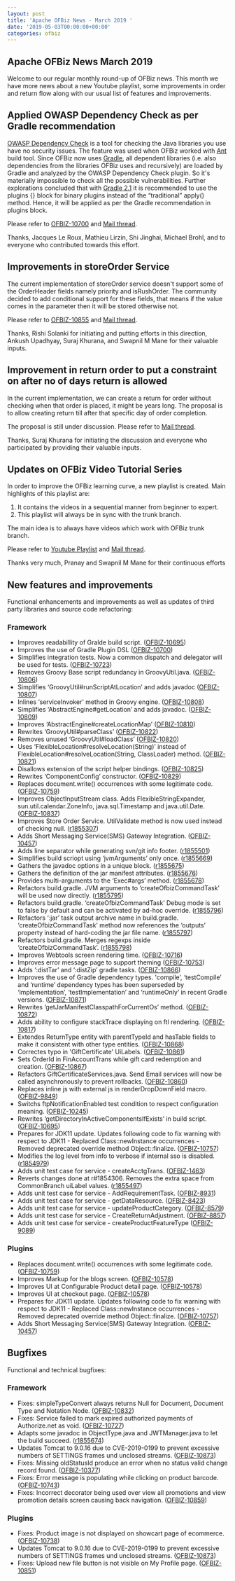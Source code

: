 ```yaml
---
layout: post
title: 'Apache OFBiz News - March 2019 '
date: '2019-05-03T00:00:00+00:00'
categories: ofbiz
---
```

<h2>Apache OFBiz News March 2019</h2> 
  <p>Welcome to our regular monthly round-up of OFBiz news. This month we have more news about a new Youtube playlist, some improvements in order and return flow along with our usual list of features and improvements.</p> 
  <h2>Applied OWASP <g class="gr_ gr_78 gr-alert gr_spell gr_inline_cards gr_run_anim ContextualSpelling ins-del multiReplace" id="78" data-gr-id="78">Dependency Check</g> as per Gradle recommendation</h2> 
  <p><a href="https://cwiki.apache.org/confluence/display/OFBIZ/About+OWASP+Dependency+Check">OWASP <g class="gr_ gr_79 gr-alert gr_spell gr_inline_cards gr_run_anim ContextualSpelling ins-del multiReplace" id="79" data-gr-id="79">Dependency Check</g></a> is a tool for checking the Java libraries you use have no security issues. The feature was used when OFBiz worked with <a href="https://ant.apache.org/">Ant</a> build tool. Since OFBiz now uses <a href="https://gradle.org/">Gradle</a>, all dependent libraries (i.e. also dependencies from the libraries OFBiz uses and recursively) are loaded by Gradle and analyzed by the OWASP <g class="gr_ gr_80 gr-alert gr_spell gr_inline_cards gr_run_anim ContextualSpelling ins-del multiReplace" id="80" data-gr-id="80">Dependency Check</g> plugin. So it's materially impossible to check all the possible vulnerabilities.&nbsp;Further explorations concluded that with&nbsp;<a href="https://docs.gradle.org/2.1/userguide/plugins.html">Gradle 2.1</a> it is recommended to use the plugins {} block for binary plugins instead of the “traditional” apply() method. Hence, it will be applied as per the Gradle recommendation in plugins block.&nbsp;</p> 
  <p>Please refer to <a href="https://issues.apache.org/jira/browse/OFBIZ-10700">OFBIZ-10700</a> and <a href="https://markmail.org/message/7utt6ylkntjzix27">Mail thread</a>.</p> 
  <p>Thanks, Jacques Le Roux, Mathieu Lirzin, Shi Jinghai, Michael Brohl, and to everyone who contributed towards this effort.</p> 
  <h2>Improvements in <g class="gr_ gr_81 gr-alert gr_spell gr_inline_cards gr_run_anim ContextualSpelling ins-del multiReplace" id="81" data-gr-id="81">storeOrder</g> Service</h2> 
  <p>The current implementation of storeOrder service doesn't support some of the OrderHeader fields namely priority and isRushOrder. The community decided to add conditional support for these fields, that means if the value comes in the parameter then it will be stored otherwise not.</p> 
  <p>Please refer to <a href="https://issues.apache.org/jira/browse/OFBIZ-10855">OFBIZ-10855</a> and <a href="https://markmail.org/message/wofzndanmgogfrfs">Mail thread</a>.</p> 
  <p>Thanks, Rishi Solanki for initiating and putting efforts in this direction, Ankush Upadhyay, Suraj Khurana, and Swapnil M Mane for their valuable inputs.</p> 
  <h2>Improvement in return order to put a constraint on after no of days return is allowed</h2> 
  <p>In the current implementation, we can create a return for order without checking when that order is placed, it might be years long. The proposal is to allow creating return till after that specific day of order completion.</p> 
  <p>The proposal is still under discussion. Please refer to <a href="https://markmail.org/message/fveuticnzafva4wy">Mail thread</a>.</p> 
  <p>Thanks, Suraj Khurana for initiating the discussion and everyone who participated by providing their valuable inputs.</p> 
  <h2>Updates on OFBiz Video Tutorial Series</h2> 
  <p>In order to improve the OFBiz learning curve, a new playlist is created. Main highlights of this playlist are:</p> 
  <ol> 
    <li>It contains the videos in a sequential manner from beginner to expert.</li> 
    <li>This playlist will always be in sync with the trunk branch.</li> 
  </ol> 
  <p>The main idea is to always have videos which work with OFBiz trunk branch.</p> 
  <p>Please refer to <a href="https://www.youtube.com/watch?v=bIS2kftvsq4&amp;list=PLobIkeUbRXqc-lwvbdbajPJdbWjFm82Dj">Youtube Playlist</a> and <a href="https://markmail.org/message/yfmpadhfibiyarpn">Mail thread</a>.</p> 
  <p>Thanks very much, Pranay and Swapnil M Mane for their continuous efforts</p> 
  <h2>New features and improvements</h2>
Functional enhancements and improvements as well as updates of third party libraries and source code refactoring:

  <h3>Framework</h3> 
  <ul> 
    <li>Improves readabillity of Gralde build script. (<a href="https://issues.apache.org/jira/browse/OFBIZ-10695%20target=">OFBIZ-10695</a>)</li> 
    <li>Improves the use of Gradle Plugin DSL (<a href="https://issues.apache.org/jira/browse/OFBIZ-10700%20target=">OFBIZ-10700</a>)</li> 
    <li>Simplifies integration tests. Now a common dispatch and delegator will be used for tests. (<a href="https://issues.apache.org/jira/browse/OFBIZ-10723%20target=">OFBIZ-10723</a>)</li> 
    <li>Removes Groovy Base script redundancy in GroovyUtil.java. (<a href="https://issues.apache.org/jira/browse/OFBIZ-10806%20target=">OFBIZ-10806</a>)</li> 
    <li>Simplifies ‘GroovyUtil#runScriptAtLocation’ and adds javadoc (<a href="https://issues.apache.org/jira/browse/OFBIZ-10807%20target=">OFBIZ-10807</a>)</li> 
    <li>Inlines ‘serviceInvoker’ method in Groovy engine. (<a href="https://issues.apache.org/jira/browse/OFBIZ-10808%20target=">OFBIZ-10808</a>)</li> 
    <li>Simplifies ‘AbstractEngine#getLocation’ and adds javadoc. (<a href="https://issues.apache.org/jira/browse/OFBIZ-10809%20target=">OFBIZ-10809</a>)</li> 
    <li>Improves ‘AbstractEngine#createLocationMap’ (<a href="https://issues.apache.org/jira/browse/OFBIZ-10810%20target=">OFBIZ-10810</a>)</li> 
    <li>Rewrites ‘GroovyUtil#parseClass’ (<a href="https://issues.apache.org/jira/browse/OFBIZ-10822%20target=">OFBIZ-10822</a>)</li> 
    <li>Removes unused ‘GroovyUtil#loadClass’ (<a href="https://issues.apache.org/jira/browse/OFBIZ-10820%20target=">OFBIZ-10820</a>)</li> 
    <li>Uses ‘FlexibleLocation#resolveLocation(String)’ instead of FlexibleLocation#resolveLocation(String, ClassLoader) method. (<a href="https://issues.apache.org/jira/browse/OFBIZ-10821%20target=">OFBIZ-10821</a>)</li> 
    <li>Disallows extension of the script helper bindings. (<a href="https://issues.apache.org/jira/browse/OFBIZ-10825%20target=">OFBIZ-10825</a>)</li> 
    <li>Rewrites ‘ComponentConfig’ constructor. (<a href="https://issues.apache.org/jira/browse/OFBIZ-10829%20target=">OFBIZ-10829</a>)</li> 
    <li>Replaces document.write() occurrences with some legitimate code. (<a href="https://issues.apache.org/jira/browse/OFBIZ-10759%20target=">OFBIZ-10759</a>)</li> 
    <li>Improves ObjectInputStream class. Adds FlexibleStringExpander, sun.util.calendar.ZoneInfo, java.sql.Timestamp and java.util.Date. (<a href="https://issues.apache.org/jira/browse/OFBIZ-10837%20target=">OFBIZ-10837</a>)
        </li>
    <li>Improves Store Order Service. UtilValidate method is now used instead of checking null. (<a href="https://svn.apache.org/viewvc?view=revision&amp;revision=1855307" target="_blank">r1855307</a>)</li> 
    <li>Adds Short Messaging Service(SMS) Gateway Integration. (<a href="https://issues.apache.org/jira/browse/OFBIZ-10457%20target=">OFBIZ-10457</a>)</li> 
    <li>Adds line separator while generating svn/git info footer. (<a href="https://svn.apache.org/viewvc?view=revision&amp;revision=1855501" target="_blank">r1855501</a>)</li> 
    <li>Simplifies build scriopt using ‘jvmArguments’ only once. (<a href="https://svn.apache.org/viewvc?view=revision&amp;revision=1855669" target="_blank">r1855669</a>)</li> 
    <li>Gathers the javadoc options in a unique block. (<a href="https://svn.apache.org/viewvc?view=revision&amp;revision=1855675" target="_blank">r1855675</a>)</li> 
    <li>Gathers the definition of the jar manifest attributes. (<a href="https://svn.apache.org/viewvc?view=revision&amp;revision=1855676" target="_blank">r1855676</a>)</li> 
    <li>Provides multi-arguments to the ‘Exec#args’ method. (<a href="https://svn.apache.org/viewvc?view=revision&amp;revision=1855678" target="_blank">r1855678</a>)</li> 
    <li>Refactors build.gradle. JVM arguments to ‘createOfbizCommandTask’ will be used now directly. (<a href="https://svn.apache.org/viewvc?view=revision&amp;revision=1855795" target="_blank">r1855795</a>)</li> 
    <li>Refactors build.gradle. ‘createOfbizCommandTask’ Debug mode is set to false by default and can be activated by ad-hoc override. (<a href="https://svn.apache.org/viewvc?view=revision&amp;revision=1855796" target="_blank">r1855796</a>)</li> 
    <li>Refactors ‘:jar’ task output archive name in build.gradle. ‘createOfbizCommandTask’ method now references the ‘outputs’ property instead of hard-coding the jar file name. (<a href="https://svn.apache.org/viewvc?view=revision&amp;revision=1855797" target="_blank">r1855797</a>)</li> 
    <li>Refactors build.gradle. Merges regexps inside ‘createOfbizCommandTask’. (<a href="https://svn.apache.org/viewvc?view=revision&amp;revision=1855798" target="_blank">r1855798</a>)</li> 
    <li>Improves Webtools screen rendering time. (<a href="https://issues.apache.org/jira/browse/OFBIZ-10716">OFBIZ-10716</a>)</li> 
    <li>Improves error message page to support theming (<a href="https://issues.apache.org/jira/browse/OFBIZ-10753">OFBIZ-10753</a>)</li> 
    <li>Adds ‘:distTar’ and ‘:distZip’ gradle tasks. (<a href="https://issues.apache.org/jira/browse/OFBIZ-10866">OFBIZ-10866</a>)</li> 
    <li>Improves the use of Gradle dependency types. 'compile’, ‘testCompile’ and ‘runtime’ dependency types has been superseded by ‘implementation’, ‘testImplementation’ and ‘runtimeOnly’ in recent Gradle versions. (<a href="https://issues.apache.org/jira/browse/OFBIZ-10871">OFBIZ-10871</a>)</li> 
    <li>Rewrites ‘getJarManifestClasspathForCurrentOs’ method. (<a href="https://issues.apache.org/jira/browse/OFBIZ-10872">OFBIZ-10872</a>)</li> 
    <li>Adds ability to configure stackTrace displaying on ftl rendering. (<a href="https://issues.apache.org/jira/browse/OFBIZ-10817">OFBIZ-10817</a>)</li> 
    <li>Extendes ReturnType entity with parentTypeId and hasTable fields to make it consistent with other type entities. (<a href="https://issues.apache.org/jira/browse/OFBIZ-10868">OFBIZ-10868</a>)</li> 
    <li>Correctes typo in 'GiftCertificate' UiLabels. (<a href="https://issues.apache.org/jira/browse/OFBIZ-10861">OFBIZ-10861</a>)</li> 
    <li>Sets OrderId in FinAccountTrans while gift card redemption and creation. (<a href="https://issues.apache.org/jira/browse/OFBIZ-10867">OFBIZ-10867</a>)</li> 
    <li>Refactors GiftCertificateServices.java. Send Email services will now be called asynchronously to prevent rollbacks. (<a href="https://issues.apache.org/jira/browse/OFBIZ-10860">OFBIZ-10860</a>)</li> 
    <li>Replaces inline js with external js in renderDropDownField macro. (<a href="https://issues.apache.org/jira/browse/OFBIZ-9849">OFBIZ-9849</a>)</li> 
    <li>Switchs ftpNotificationEnabled test condition to respect configuration meaning. (<a href="https://issues.apache.org/jira/browse/OFBIZ-10245">OFBIZ-10245</a>)</li> 
    <li>Rewrites ‘getDirectoryInActiveComponentsIfExists’ in build script. (<a href="https://issues.apache.org/jira/browse/OFBIZ-10695">OFBIZ-10695</a>)</li> 
    <li>Prepares for JDK11 update. Updates following code to fix warning with respect to JDK11 - Replaced Class::newInstance occurrences - Removed deprecated override method Object::finalize. (<a href="https://issues.apache.org/jira/browse/OFBIZ-10757">OFBIZ-10757</a>)</li> 
    <li>Modifies the log level from info to verbose if internal sso is disabled. (<a href="https://svn.apache.org/viewvc?view=revision&amp;revision=1854979" target="_blank">r1854979</a>)</li> 
    <li>Adds unit test case for service - createAcctgTrans. (<a href="https://issues.apache.org/jira/browse/OFBIZ-1463">OFBIZ-1463</a>)</li> 
    <li>Reverts changes done at r#1854306. Removes the extra space from CommonBranch uiLabel values. (<a href="https://svn.apache.org/viewvc?view=revision&amp;revision=1855497" target="_blank">r1855497</a>)</li> 
    <li>Adds unit test case for service - AddRequirementTask. (<a href="https://issues.apache.org/jira/browse/OFBIZ-8931">OFBIZ-8931</a>)</li> 
    <li>Adds unit test case for service - getDataResource. (<a href="https://issues.apache.org/jira/browse/OFBIZ-8423">OFBIZ-8423</a>)</li> 
    <li>Adds unit test case for service - updateProductCategory. (<a href="https://issues.apache.org/jira/browse/OFBIZ-8579">OFBIZ-8579</a>)</li> 
    <li>Adds unit test case for service - CreateReturnAdjustment. (<a href="https://issues.apache.org/jira/browse/OFBIZ-8857">OFBIZ-8857</a>)</li> 
    <li>Adds unit test case for service - createProductFeatureType (<a href="https://issues.apache.org/jira/browse/OFBIZ-9089">OFBIZ-9089</a>)</li> 
  </ul> 
  <h3>Plugins</h3> 
  <ul> 
    <li>Replaces document.write() occurrences with some legitimate code. (<a href="https://issues.apache.org/jira/browse/OFBIZ-10759%20target=">OFBIZ-10759</a>)</li> 
    <li>Improves Markup for the blogs screen. (<a href="https://issues.apache.org/jira/browse/OFBIZ-10578">OFBIZ-10578</a>)</li> 
    <li>Improves UI at Configurable Product detail page. (<a href="https://issues.apache.org/jira/browse/OFBIZ-10578">OFBIZ-10578</a>)</li> 
    <li>Improves UI at checkout page. (<a href="https://issues.apache.org/jira/browse/OFBIZ-10578">OFBIZ-10578</a>)</li> 
    <li>Prepares for JDK11 update. Updates following code to fix warning with respect to JDK11 - Replaced Class::newInstance occurrences - Removed deprecated override method Object::finalize. (<a href="https://issues.apache.org/jira/browse/OFBIZ-10757">OFBIZ-10757</a>)</li> 
    <li>Adds Short Messaging Service(SMS) Gateway Integration. (<a href="https://issues.apache.org/jira/browse/OFBIZ-10457">OFBIZ-10457</a>)</li> 
  </ul> 
  <h2>Bugfixes</h2>
Functional and technical bugfixes:

  <h3>Framework</h3> 
  <ul> 
    <li>Fixes: simpleTypeConvert always returns Null for Document, Document Type and Notation Node. (<a href="https://issues.apache.org/jira/browse/OFBIZ-10832%20target=">OFBIZ-10832</a>)</li> 
    <li>Fixes: Service failed to mark expired authorized payments of Authorize.net as void. (<a href="https://issues.apache.org/jira/browse/OFBIZ-10727">OFBIZ-10727</a>)</li> 
    <li>Adapts some javadoc in ObjectType.java and JWTManager.java to let the build succeed. (<a href="https://svn.apache.org/viewvc?view=revision&amp;revision=1855674" target="_blank">r1855674</a>)</li> 
    <li>Updates Tomcat to 9.0.16 due to CVE-2019-0199 to prevent excessive numbers of SETTINGS frames und unclosed streams. (<a href="https://issues.apache.org/jira/browse/OFBIZ-10873">OFBIZ-10873</a>)</li> 
    <li>Fixes: Missing oldStatusId produce an error when no status valid change record found. (<a href="https://issues.apache.org/jira/browse/OFBIZ-10377">OFBIZ-10377</a>)</li> 
    <li>Fixes: Error message is populating while clicking on product barcode. (<a href="https://issues.apache.org/jira/browse/OFBIZ-10743">OFBIZ-10743</a>)</li> 
    <li>Fixes: Incorrect decorator being used over view all promotions and view promotion details screen causing back navigation. (<a href="https://issues.apache.org/jira/browse/OFBIZ-10859">OFBIZ-10859</a>)</li> 
  </ul> 
  <h3>Plugins</h3> 
  <ul> 
    <li>Fixes: Product image is not displayed on showcart page of ecommerce. (<a href="https://issues.apache.org/jira/browse/OFBIZ-10738">OFBIZ-10738</a>)</li> 
    <li>Updates Tomcat to 9.0.16 due to CVE-2019-0199 to prevent excessive numbers of SETTINGS frames und unclosed streams. (<a href="https://issues.apache.org/jira/browse/OFBIZ-10873">OFBIZ-10873</a>)<br /></li> 
    <li>Fixes: Upload new file button is not visible on My Profile page. (<a href="https://issues.apache.org/jira/browse/OFBIZ-10851">OFBIZ-10851</a>)</li> 
  </ul>
